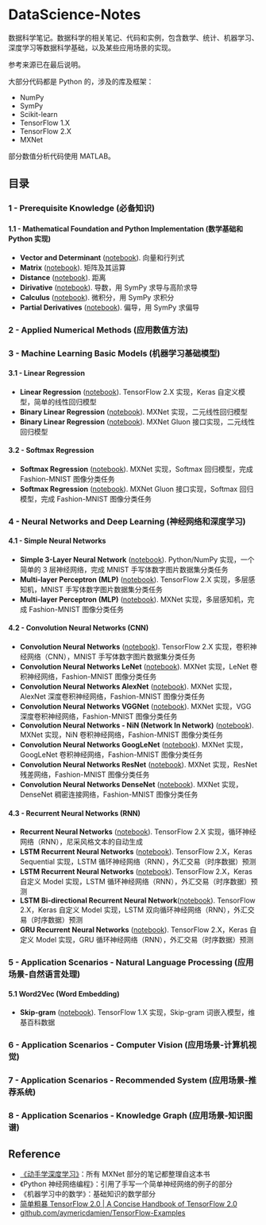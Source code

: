 # DataScience-Notes

数据科学笔记。数据科学的相关笔记、代码和实例，包含数学、统计、机器学习、深度学习等数据科学基础，以及某些应用场景的实现。

参考来源已在最后说明。

大部分代码都是 Python 的，涉及的库及框架：

- NumPy
- SymPy
- Scikit-learn
- TensorFlow 1.X
- TensorFlow 2.X
- MXNet

部分数值分析代码使用 MATLAB。

## 目录

### 1 - Prerequisite Knowledge (必备知识)

#### 1.1 - Mathematical Foundation and Python Implementation (数学基础和 Python 实现)

- **Vector and Determinant** ([notebook](https://github.com/goozp/MachineLearning-Notes/blob/master/prerequisite/Vector.ipynb)). 向量和行列式
- **Matrix** ([notebook](https://github.com/goozp/MachineLearning-Notes/blob/master/prerequisite/Matrix.ipynb)). 矩阵及其运算
- **Distance** ([notebook](https://github.com/goozp/MachineLearning-Notes/blob/master/prerequisite/Distance.ipynb)). 距离
- **Dirivative** ([notebook](https://github.com/goozp/MachineLearning-Notes/blob/master/prerequisite/Dirivative.ipynb)). 导数，用 SymPy 求导与高阶求导
- **Calculus** ([notebook](https://github.com/goozp/MachineLearning-Notes/blob/master/prerequisite/Calculus.ipynb)). 微积分，用 SymPy 求积分
- **Partial Derivatives** ([notebook](https://github.com/goozp/MachineLearning-Notes/blob/master/prerequisite/Partial-Derivatives.ipynb)). 偏导，用 SymPy 求偏导

### 2 - Applied Numerical Methods (应用数值方法)

### 3 - Machine Learning Basic Models (机器学习基础模型)

#### 3.1 - Linear Regression

- **Linear Regression** ([notebook](https://github.com/goozp/mldl-example/blob/master/basic/linear/simple-linear-tf2.ipynb)). TensorFlow 2.X 实现，Keras 自定义模型，简单的线性回归模型
- **Binary Linear Regression** ([notebook](https://github.com/goozp/mldl-example/blob/master/basic/linear/binary-linear-mxnet.ipynb)). MXNet 实现，二元线性回归模型
- **Binary Linear Regression** ([notebook](https://github.com/goozp/mldl-example/blob/master/basic/linear/binary-linear-mxnet-gluon.ipynb)). MXNet Gluon 接口实现，二元线性回归模型

#### 3.2 - Softmax Regression

- **Softmax Regression** ([notebook](https://github.com/goozp/mldl-example/blob/master/basic/softmax/softmax-mxnet.ipynb)). MXNet 实现，Softmax 回归模型，完成 Fashion-MNIST 图像分类任务
- **Softmax Regression** ([notebook](https://github.com/goozp/mldl-example/blob/master/basic/softmax/softmax-mxnet-gluon.ipynb)). MXNet Gluon 接口实现，Softmax 回归模型，完成 Fashion-MNIST 图像分类任务

### 4 - Neural Networks and Deep Learning (神经网络和深度学习)

#### 4.1 - Simple Neural Networks

- **Simple 3-Layer Neural Network** ([notebook](https://github.com/goozp/mldl-example/blob/master/nn/simple/3-layer-nn-python.ipynb)). Python/NumPy 实现，一个简单的 3 层神经网络，完成 MNIST 手写体数字图片数据集分类任务
- **Multi-layer Perceptron (MLP)** ([notebook](https://github.com/goozp/mldl-example/blob/master/nn/mlp/mlp-tf2.ipynb)). TensorFlow 2.X 实现，多层感知机，MNIST 手写体数字图片数据集分类任务
- **Multi-layer Perceptron (MLP)** ([notebook](https://github.com/goozp/mldl-example/blob/master/nn/mlp/mlp-mxnet.ipynb)). MXNet 实现，多层感知机，完成 Fashion-MNIST 图像分类任务

#### 4.2 - Convolution Neural Networks (CNN)

- **Convolution Neural Networks** ([notebook](https://github.com/goozp/mldl-example/blob/master/nn/cnn/cnn-tf2.ipynb)). TensorFlow 2.X 实现，卷积神经网络（CNN），MNIST 手写体数字图片数据集分类任务
- **Convolution Neural Networks LeNet** ([notebook](https://github.com/goozp/mldl-example/blob/master/nn/cnn/cnn-lenet-mxnet.ipynb)). MXNet 实现，LeNet 卷积神经网络，Fashion-MNIST 图像分类任务
- **Convolution Neural Networks AlexNet** ([notebook](https://github.com/goozp/mldl-example/blob/master/nn/cnn/cnn-alexnet-mxnet.ipynb)). MXNet 实现，AlexNet 深度卷积神经网络，Fashion-MNIST 图像分类任务
- **Convolution Neural Networks VGGNet** ([notebook](https://github.com/goozp/mldl-example/blob/master/nn/cnn/cnn-vgg-mxnet.ipynb)). MXNet 实现，VGG 深度卷积神经网络，Fashion-MNIST 图像分类任务
- **Convolution Neural Networks - NiN (Network In Network)** ([notebook](https://github.com/goozp/mldl-example/blob/master/nn/cnn/cnn-nin-mxnet.ipynb)). MXNet 实现，NiN 卷积神经网络，Fashion-MNIST 图像分类任务
- **Convolution Neural Networks GoogLeNet** ([notebook](https://github.com/goozp/mldl-example/blob/master/nn/cnn/cnn-googlenet-mxnet.ipynb)). MXNet 实现，GoogLeNet 卷积神经网络，Fashion-MNIST 图像分类任务
- **Convolution Neural Networks ResNet** ([notebook](https://github.com/goozp/mldl-example/blob/master/nn/cnn/cnn-resnet-mxnet.ipynb)). MXNet 实现，ResNet 残差网络，Fashion-MNIST 图像分类任务
- **Convolution Neural Networks DenseNet** ([notebook](https://github.com/goozp/mldl-example/blob/master/nn/cnn/cnn-densenet-mxnet.ipynb)). MXNet 实现，DenseNet 稠密连接网络，Fashion-MNIST 图像分类任务

#### 4.3 - Recurrent Neural Networks (RNN)

- **Recurrent Neural Networks** ([notebook](https://github.com/goozp/mldl-example/blob/master/nn/rnn/rnn-tf2.ipynb)). TensorFlow 2.X 实现，循环神经网络（RNN），尼采风格文本的自动生成
- **LSTM Recurrent Neural Networks** ([notebook](https://github.com/goozp/mldl-example/blob/master/nn/rnn/RNN-LSTM-2-layers-sequential.ipynb)). TensorFlow 2.X，Keras Sequential 实现，LSTM 循环神经网络（RNN），外汇交易（时序数据）预测
- **LSTM Recurrent Neural Networks** ([notebook](https://github.com/goozp/mldl-example/blob/master/nn/rnn/RNN-LSTM-2-layers-api.ipynb)). TensorFlow 2.X，Keras 自定义 Model 实现，LSTM 循环神经网络（RNN），外汇交易（时序数据）预测
- **LSTM Bi-directional Recurrent Neural Network**([notebook](https://github.com/goozp/mldl-example/blob/master/nn/rnn/BiRNN-LSTM-2-layers-api.ipynb)). TensorFlow 2.X，Keras 自定义 Model 实现，LSTM 双向循环神经网络（RNN），外汇交易（时序数据）预测
- **GRU Recurrent Neural Networks** ([notebook](https://github.com/goozp/mldl-example/blob/master/nn/rnn/RNN-GRU-2-layers-api.ipynb)). TensorFlow 2.X，Keras 自定义 Model 实现，GRU 循环神经网络（RNN），外汇交易（时序数据）预测

### 5 - Application Scenarios - Natural Language Processing (应用场景-自然语言处理)

#### 5.1 Word2Vec (Word Embedding)

- **Skip-gram** ([notebook](https://github.com/goozp/mldl-example/blob/master/basic/word2vec/skip-gram-tf1.ipynb)). TensorFlow 1.X 实现，Skip-gram 词嵌入模型，维基百科数据

### 6 - Application Scenarios - Computer Vision (应用场景-计算机视觉)

### 7 - Application Scenarios - Recommended System (应用场景-推荐系统)

### 8 - Application Scenarios - Knowledge Graph (应用场景-知识图谱)

## Reference

- [《动手学深度学习》](https://zh.d2l.ai/)：所有 MXNet 部分的笔记都整理自这本书
- 《Python 神经网络编程》：引用了手写一个简单神经网络的例子的部分
- 《机器学习中的数学》：基础知识的数学部分
- [简单粗暴 TensorFlow 2.0 | A Concise Handbook of TensorFlow 2.0](https://tf.wiki/)
- [github.com/aymericdamien/TensorFlow-Examples](https://github.com/aymericdamien/TensorFlow-Examples)
